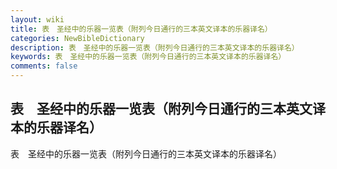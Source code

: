 ```yaml
---
layout: wiki
title: 表　圣经中的乐器一览表（附列今日通行的三本英文译本的乐器译名）
categories: NewBibleDictionary
description: 表　圣经中的乐器一览表（附列今日通行的三本英文译本的乐器译名）
keywords: 表　圣经中的乐器一览表（附列今日通行的三本英文译本的乐器译名）
comments: false
---
```


## 表　圣经中的乐器一览表（附列今日通行的三本英文译本的乐器译名）



表　圣经中的乐器一览表（附列今日通行的三本英文译本的乐器译名）





